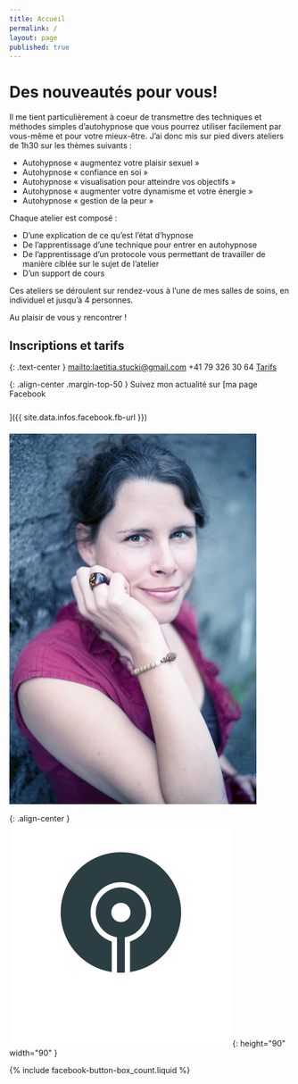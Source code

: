 ```yaml
---
title: Accueil
permalink: /
layout: page
published: true
---
```



# Des nouveautés pour vous!

Il me tient  particulièrement à coeur de  transmettre des techniques et méthodes simples d’autohypnose que vous pourrez utiliser facilement par vous-même et pour votre mieux-être. J’ai donc mis sur pied divers ateliers de 1h30 sur les thèmes suivants :

- Autohypnose « augmentez votre plaisir sexuel »
- Autohypnose « confiance en soi »
- Autohypnose « visualisation pour atteindre vos objectifs »
- Autohypnose « augmenter votre dynamisme et votre énergie »
- Autohypnose « gestion de la peur »

Chaque atelier est composé :

- D’une explication de ce qu’est l’état d’hypnose
- De l’apprentissage d’une technique pour  entrer en autohypnose
- De l’apprentissage d’un protocole vous permettant de travailler de manière ciblée sur le sujet de l’atelier
- D’un support de cours

Ces ateliers se déroulent sur rendez-vous à l’une de mes salles de soins, en individuel et jusqu’à 4 personnes. 

Au plaisir de vous y rencontrer !

## Inscriptions et tarifs

{: .text-center }
<mailto:laetitia.stucki@gmail.com>
<i class="fa fa-mobile"></i> +41 79 326 30 64
[Tarifs](http://sacree-sexualite.org/tarifs/)


{: .align-center .margin-top-50 }
Suivez mon actualité sur
[ma page Facebook<br/><i style="font-size:30pt;" class="fa fa-facebook-official"></i>]({{ site.data.infos.facebook.fb-url }})

![Lætitia Stucki](./images/laetitia-stucki.jpg)

{: .align-center }
![](./images/logo-laetitia-stucki-anthracite.svg){: height="90" width="90" }

{% include facebook-button-box_count.liquid %}
